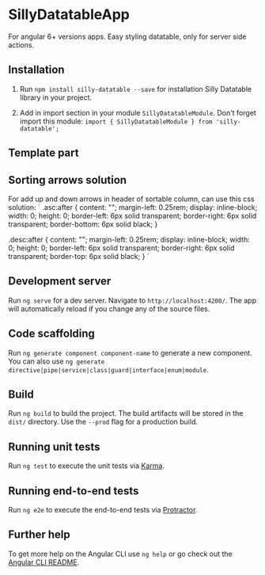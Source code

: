 # SillyDatatableApp

For angular 6+ versions apps. Easy styling datatable, only for server side actions.

## Installation

1. Run `npm install silly-datatable --save` for installation Silly Datatable library in your project.

2. Add in import section in your module `SillyDatatableModule`. Don't forget import this module: 
`import { SillyDatatableModule } from 'silly-datatable';`

## Template part

## Sorting arrows solution

For add up and down arrows in header of sortable column, can use this css solution:
`
.asc:after {
        content: "";
        margin-left: 0.25rem;
        display: inline-block;
        width: 0;
        height: 0;
        border-left: 6px solid transparent;
        border-right: 6px solid transparent;
        border-bottom: 6px solid black;
      }

.desc:after {
  content: "";
  margin-left: 0.25rem;
  display: inline-block;
  width: 0;
  height: 0;
  border-left: 6px solid transparent;
  border-right: 6px solid transparent;
  border-top: 6px solid black;
}
`

## Development server

Run `ng serve` for a dev server. Navigate to `http://localhost:4200/`. The app will automatically reload if you change any of the source files.

## Code scaffolding

Run `ng generate component component-name` to generate a new component. You can also use `ng generate directive|pipe|service|class|guard|interface|enum|module`.

## Build

Run `ng build` to build the project. The build artifacts will be stored in the `dist/` directory. Use the `--prod` flag for a production build.

## Running unit tests

Run `ng test` to execute the unit tests via [Karma](https://karma-runner.github.io).

## Running end-to-end tests

Run `ng e2e` to execute the end-to-end tests via [Protractor](http://www.protractortest.org/).

## Further help

To get more help on the Angular CLI use `ng help` or go check out the [Angular CLI README](https://github.com/angular/angular-cli/blob/master/README.md).
